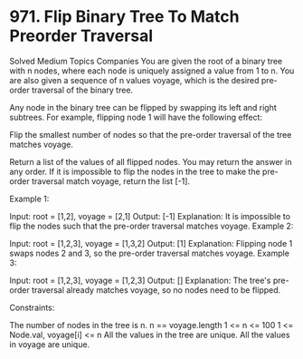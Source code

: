 # 971. Flip Binary Tree To Match Preorder Traversal
Solved
Medium
Topics
Companies
You are given the root of a binary tree with n nodes, where each node is uniquely assigned a value from 1 to n. You are also given a sequence of n values voyage, which is the desired pre-order traversal of the binary tree.

Any node in the binary tree can be flipped by swapping its left and right subtrees. For example, flipping node 1 will have the following effect:

Flip the smallest number of nodes so that the pre-order traversal of the tree matches voyage.

Return a list of the values of all flipped nodes. You may return the answer in any order. If it is impossible to flip the nodes in the tree to make the pre-order traversal match voyage, return the list [-1].

Example 1:

Input: root = [1,2], voyage = [2,1]
Output: [-1]
Explanation: It is impossible to flip the nodes such that the pre-order traversal matches voyage.
Example 2:

Input: root = [1,2,3], voyage = [1,3,2]
Output: [1]
Explanation: Flipping node 1 swaps nodes 2 and 3, so the pre-order traversal matches voyage.
Example 3:

Input: root = [1,2,3], voyage = [1,2,3]
Output: []
Explanation: The tree's pre-order traversal already matches voyage, so no nodes need to be flipped.
 

Constraints:

The number of nodes in the tree is n.
n == voyage.length
1 <= n <= 100
1 <= Node.val, voyage[i] <= n
All the values in the tree are unique.
All the values in voyage are unique.